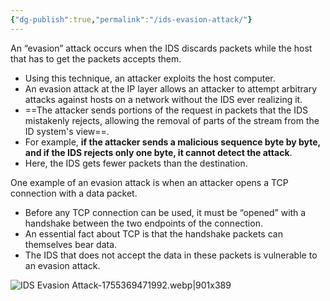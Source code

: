 ```yaml
---
{"dg-publish":true,"permalink":"/ids-evasion-attack/"}
---
```



An “evasion” attack occurs when the IDS discards packets while the host that has to get the packets accepts them.
- Using this technique, an attacker exploits the host computer.
- An evasion attack at the IP layer allows an attacker to attempt arbitrary attacks against hosts on a network without the IDS ever realizing it.
- ==The attacker sends portions of the request in packets that the IDS mistakenly rejects, allowing the removal of parts of the stream from the ID system's view==.
- For example, **if the attacker sends a malicious sequence byte by byte, and if the IDS rejects only one byte, it cannot detect the attack**.
- Here, the IDS gets fewer packets than the destination.

One example of an evasion attack is when an attacker opens a TCP connection with a data packet.
- Before any TCP connection can be used, it must be “opened” with a handshake between the two endpoints of the connection.
- An essential fact about TCP is that the handshake packets can themselves bear data.
- The IDS that does not accept the data in these packets is vulnerable to an evasion attack.

![IDS Evasion Attack-1755369471992.webp|901x389](/img/user/IDS%20Evasion%20Attack-1755369471992.webp)
